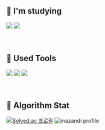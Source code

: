 
<h2 align="left"> 🌻 I'm studying </h2>
<div>
  <img src="https://img.shields.io/badge/C sharp-239120?style=flat&logo=csharp&logoColor=white"/>
  <img src="https://img.shields.io/badge/C++-00599C?style=flat&logo=c%2B%2B&logoColor=white"/>
</div>
<br/><br/>

<h2 align="left"> 🌻 Used Tools </h2>

<div>
  <img src="https://img.shields.io/badge/Unity-FFFFFF?style=flat&logo=Unity&logoColor=black"/>
  <img src="https://img.shields.io/badge/Visual studio-5C2D91?style=flat&logo=visualstudio&logoColor=white"/>
  <img src="https://img.shields.io/badge/Github-181717?style=flat&logo=github&logoColor=white"/>
</div>
<br/><br/>

<h2 align="left"> 🌻 Algorithm Stat </h2>

[![Solved.ac
프로필](http://mazassumnida.wtf/api/generate_badge?boj=rladmschd0032)](https://solved.ac/rladmschd0032)
![mazandi profile](http://mazandi.herokuapp.com/api?handle=rladmschd0032&theme=warm)
